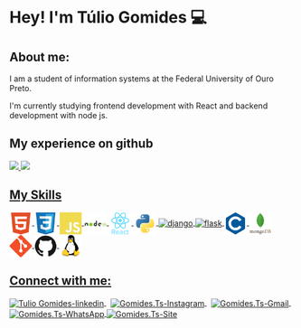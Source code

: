 # Hey! I'm Túlio Gomides :computer:

## About me:
I am a student of information systems at the Federal University of Ouro Preto.

I'm currently studying frontend development with React and backend development with node js.

## My experience on github
<div>
<a href="https://github.com/GomidesTs">
  <img height="180em" src="https://github-readme-stats.vercel.app/api?username=gomidests&show_icons=true&theme=dracula&include_all_commits=true&count_private=true"/>
  <img height="180em" src="https://github-readme-stats.vercel.app/api/top-langs/?username=gomidests&layout=compact&langs_count=7&theme=dracula"/>
  
</div>

## My Skills
<div>
  <img align="center" alt="HTML5" height="40" width="40" src="https://raw.githubusercontent.com/devicons/devicon/master/icons/html5/html5-plain.svg">     
  <img align="center" alt="CSS3" height="40" width="40" src="https://raw.githubusercontent.com/devicons/devicon/master/icons/css3/css3-original.svg">     
  <img align="center" alt="js" height="40" width="40" src="https://raw.githubusercontent.com/devicons/devicon/master/icons/javascript/javascript-plain.svg">     
  <img align="center" alt="nodjs" height="40" width="40" src="https://raw.githubusercontent.com/devicons/devicon/master/icons/nodejs/nodejs-original-wordmark.svg">     
  <img align="center" alt="nodjs" height="40" width="40" src="https://raw.githubusercontent.com/devicons/devicon/master/icons/react/react-original-wordmark.svg">      
  <img align="center" alt="python" height="40" width="40" src="https://raw.githubusercontent.com/devicons/devicon/master/icons/python/python-original.svg">      
  <img align="center" alt="django" height="40" width="40" src="https://raw.githubusercontent.com/GomidesTs/TulioGomides/6a53892d21a4075b13b3048711ea86f3b7501daf/assets/img/icons/django.svg">      
  <img align="center" alt="flask" height="40" width="40" src="https://www.probytes.net/wp-content/uploads/2018/10/flask-logo-png-transparent.png">      
  <img align="center" alt="c" height="40" width="40" src="https://raw.githubusercontent.com/devicons/devicon/master/icons/c/c-plain.svg">     
  <img align="center" alt="mongo" height="40" width="40" src="https://raw.githubusercontent.com/devicons/devicon/master/icons/mongodb/mongodb-original-wordmark.svg">     
  <img align="center" alt="git" height="40" width="40" src="https://raw.githubusercontent.com/devicons/devicon/master/icons/git/git-original.svg">     
  <img align="center" alt="github" height="40" width="40" src="https://raw.githubusercontent.com/devicons/devicon/master/icons/github/github-original.svg"> 
  <img align="center" alt="linux" height="40" width="40" src="https://raw.githubusercontent.com/devicons/devicon/master/icons/linux/linux-original.svg">
  </div>

## Connect with me:
<div>
  <a href="https://www.linkedin.com/in/gomidests-full-stack-developer/">
    <img align="center" alt="Tulio Gomides-linkedin" height="40" width="40" src="https://i.dlpng.com/static/png/369188_preview.png">
  </a>
&nbsp;
<a href="https://www.instagram.com/gomides.ts/">
<img align="center" alt="Gomides.Ts-Instagram" height="30" width="30" src="https://raw.githubusercontent.com/GomidesTs/TulioGomides/6a53892d21a4075b13b3048711ea86f3b7501daf/assets/img/social/instagram.svg">
</a>
  &nbsp;
  <a href="mailto:gomidesprogrammer@gmail.com">
    <img align="center" alt="Gomides.Ts-Gmail" height="30" width="30" src="https://user-images.githubusercontent.com/49416617/162778098-7898a097-0785-48c8-bb36-2c06c3fff128.png">
  </a>
  &nbsp;
  <a href="https://api.whatsapp.com/send?phone=5531997390128&text=Ola%20Tulio%20Gomides%2C%20entro%20em%20contato%20para%20oferecer%20uma%20proposta">
    <img align="center" alt="Gomides.Ts-WhatsApp" height="30" width="30" src="https://cdn.pixabay.com/photo/2015/08/03/13/58/soon-873316_960_720.png">
  </a>
  <a href="https://tuliogomides.com.br">
    <img align="center" alt="Gomides.Ts-Site" height="40" width="40" src="https://raw.githubusercontent.com/GomidesTs/TulioGomides/6a53892d21a4075b13b3048711ea86f3b7501daf/assets/img/logo/tag.svg">
  </a>
</div>
